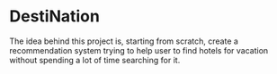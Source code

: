 # DestiNation
The idea behind this project is, starting from scratch, create a recommendation system trying to help user to find hotels for vacation without spending a lot of time searching for it. 


